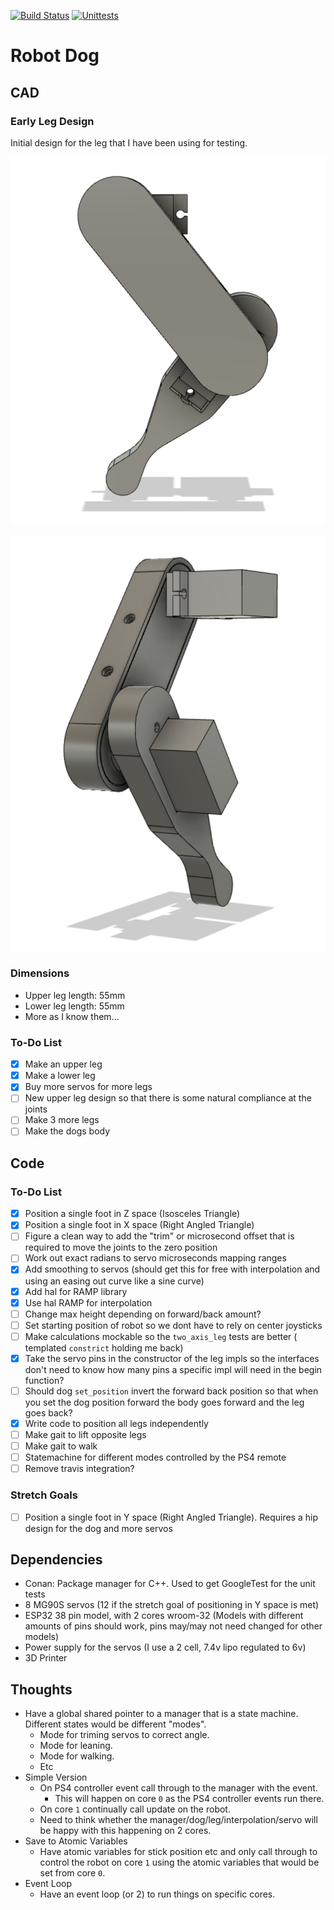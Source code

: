 [![Build Status](https://app.travis-ci.com/av4625/robot_dog.svg?branch=master)](https://app.travis-ci.com/av4625/robot_dog)
[![Unittests](https://github.com/av4625/robot_dog/actions/workflows/unittests.yml/badge.svg)](https://github.com/av4625/robot_dog/actions/workflows/unittests.yml)

# Robot Dog

## CAD

### Early Leg Design

Initial design for the leg that I have been using for testing.

![Leg Front](/images/leg_front.png "Leg Front")

![Leg Back](/images/leg_back.png "Leg Back")

### Dimensions
* Upper leg length: 55mm
* Lower leg length: 55mm
* More as I know them...

### To-Do List
- [x] Make an upper leg
- [x] Make a lower leg
- [x] Buy more servos for more legs
- [ ] New upper leg design so that there is some natural compliance at the
joints
- [ ] Make 3 more legs
- [ ] Make the dogs body

## Code

### To-Do List
- [x] Position a single foot in Z space (Isosceles Triangle)
- [x] Position a single foot in X space (Right Angled Triangle)
- [ ] Figure a clean way to add the "trim" or microsecond offset that is
required to move the joints to the zero position
- [ ] Work out exact radians to servo microseconds mapping ranges
- [x] Add smoothing to servos (should get this for free with interpolation and
using an easing out curve like a sine curve)
- [x] Add hal for RAMP library
- [x] Use hal RAMP for interpolation
- [ ] Change max height depending on forward/back amount?
- [ ] Set starting position of robot so we dont have to rely on center joysticks
- [ ] Make calculations mockable so the `two_axis_leg` tests are better (
templated `constrict` holding me back)
- [x] Take the servo pins in the constructor of the leg impls so the interfaces
don't need to know how many pins a specific impl will need in
the begin function?
- [ ] Should dog `set_position` invert the forward back position so that when
you set the dog position forward the body goes forward and the leg goes back?
- [x] Write code to position all legs independently
- [ ] Make gait to lift opposite legs
- [ ] Make gait to walk
- [ ] Statemachine for different modes controlled by the PS4 remote
- [ ] Remove travis integration?

### Stretch Goals
- [ ] Position a single foot in Y space (Right Angled Triangle). Requires a hip
design for the dog and more servos

## Dependencies
* Conan: Package manager for C++. Used to get GoogleTest for the unit tests
* 8 MG90S servos (12 if the stretch goal of positioning in Y space is met)
* ESP32 38 pin model, with 2 cores wroom-32 (Models with different amounts of
pins should work, pins may/may not need changed
for other models)
* Power supply for the servos (I use a 2 cell, 7.4v lipo regulated to 6v)
* 3D Printer

## Thoughts
* Have a global shared pointer to a manager that is a state machine. Different
states would be different "modes".
    * Mode for triming servos to correct angle.
    * Mode for leaning.
    * Mode for walking.
    * Etc
* Simple Version
    * On PS4 controller event call through to the manager with the event.
        * This will happen on core `0` as the PS4 controller events run there.
    * On core `1` continually call update on the robot.
    * Need to think whether the manager/dog/leg/interpolation/servo will be
    happy with this happening on 2 cores.
* Save to Atomic Variables
    * Have atomic variables for stick position etc and only call through to
    control the robot on core `1` using the atomic variables that would be set
    from core `0`.
* Event Loop
    * Have an event loop (or 2) to run things on specific cores.
